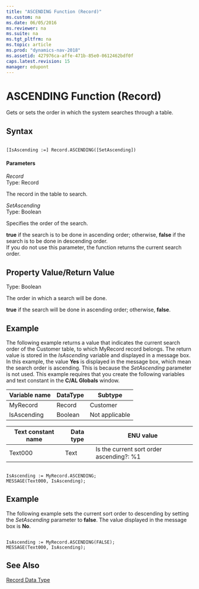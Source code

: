```yaml
---
title: "ASCENDING Function (Record)"
ms.custom: na
ms.date: 06/05/2016
ms.reviewer: na
ms.suite: na
ms.tgt_pltfrm: na
ms.topic: article
ms.prod: "dynamics-nav-2018"
ms.assetid: 427976ca-affe-471b-85e0-0612462bdf0f
caps.latest.revision: 15
manager: edupont
---
```

# ASCENDING Function (Record)
Gets or sets the order in which the system searches through a table.  
  
## Syntax  
  
```  
  
[IsAscending :=] Record.ASCENDING([SetAscending])  
```  
  
#### Parameters  
 *Record*  
 Type: Record  
  
 The record in the table to search.  
  
 *SetAscending*  
 Type: Boolean  
  
 Specifies the order of the search.  
  
 **true** if the search is to be done in ascending order; otherwise, **false** if the search is to be done in descending order.   
If you do not use this parameter, the function returns the current search order.  
  
## Property Value/Return Value  
 Type: Boolean  
  
 The order in which a search will be done.  
  
 **true** if the search will be done in ascending order; otherwise, **false**.  
  
## Example  
 The following example returns a value that indicates the current search order of the Customer table, to which MyRecord record belongs. The return value is stored in the *IsAscending* variable and displayed in a message box. In this example, the value **Yes** is displayed in the message box, which mean the search order is ascending. This is because the *SetAscending* parameter is not used. This example requires that you create the following variables and text constant in the **C/AL Globals** window.  
  
|Variable name|DataType|Subtype|  
|-------------------|--------------|-------------|  
|MyRecord|Record|Customer|  
|IsAscending|Boolean|Not applicable|  
  
|Text constant name|Data type|ENU value|  
|------------------------|---------------|---------------|  
|Text000|Text|Is the current sort order ascending?:  %1|  
  
```  
  
IsAscending := MyRecord.ASCENDING;  
MESSAGE(Text000, IsAscending);  
```  
  
## Example  
 The following example sets the current sort order to descending by setting the *SetAscending* parameter to **false**. The value displayed in the message box is **No**.  
  
```  
  
IsAscending := MyRecord.ASCENDING(FALSE);  
MESSAGE(Text000, IsAscending);  
```  
  
## See Also  
 [Record Data Type](Record-Data-Type.md)
